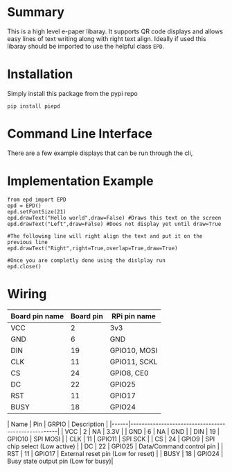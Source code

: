 # Summary

This is a high level e-paper libaray. It supports QR code displays and allows easy lines of text writing along with right text align. Ideally if used this libaray should be imported to use the helpful class `EPD`.

# Installation

Simply install this package from the pypi repo

    pip install piepd
	
# Command Line Interface

There are a few example displays that can be run through the cli,	

# Implementation Example

	from epd import EPD
	epd = EPD()
	epd.setFontSize(21)
	epd.drawText("Hello world",draw=False) #Draws this text on the screen
	epd.drawText("Left",draw=False) #Does not display yet until draw=True
	
	#The following line will right align the text and put it on the previous line
	epd.drawText("Right",right=True,overlap=True,draw=True)
	
	#Once you are completly done using the dislplay run
	epd.close()
# Wiring

| Board pin name | Board pin | RPi pin name | 
|----------------|-----------|--------------|
| VCC            | 2         | 3v3          | 
| GND            | 6         | GND          | 
| DIN            | 19        | GPIO10, MOSI | 
| CLK            | 11        | GPIO11, SCKL | 
| CS             | 24        | GPIO8, CE0   | 
| DC             | 22        | GPIO25       | 
| RST            | 11        | GPIO17       | 
| BUSY           | 18        | GPIO24       | 



| Name | Pin | GRPIO  | Description                         |
|------|----------------------------------------------------|
| VCC  | 2   | NA     | 3.3V                                |
| GND  | 6   | NA     | GND                                 |
| DIN  | 19  | GPIO10 | SPI MOSI                            |
| CLK  | 11  | GPIO11 | SPI SCK                             |
| CS   | 24  | GPIO9  | SPI chip select (Low active)        |
| DC   | 22  | GPIO25 | Data/Command control pin            |
| RST  | 11  | GPIO17 | External reset pin (Low for reset)  |
| BUSY | 18  | GPIO24 | Busy state output pin (Low for busy)|

